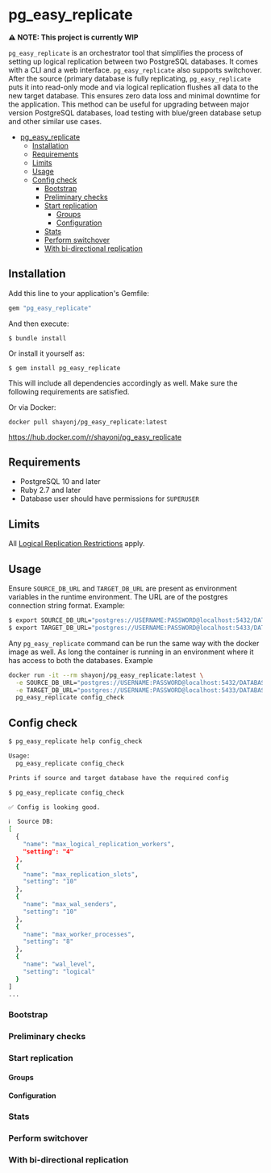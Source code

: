 # pg_easy_replicate

**⚠️ NOTE: This project is currently WIP**

`pg_easy_replicate` is an orchestrator tool that simplifies the process of setting up logical replication between two PostgreSQL databases. It comes with a CLI and a web interface. `pg_easy_replicate` also supports switchover. After the source (primary database is fully replicating, `pg_easy_replicate` puts it into read-only mode and via logical replication flushes all data to the new target database. This ensures zero data loss and minimal downtime for the application. This method can be useful for upgrading between major version PostgreSQL databases, load testing with blue/green database setup and other similar use cases.

- [pg_easy_replicate](#pg-easy-replicate)
  - [Installation](#installation)
  - [Requirements](#requirements)
  - [Limits](#limits)
  - [Usage](#usage)
  - [Config check](#config-check)
    - [Bootstrap](#bootstrap)
    - [Preliminary checks](#preliminary-checks)
    - [Start replication](#start-replication)
      - [Groups](#groups)
      - [Configuration](#configuration)
    - [Stats](#stats)
    - [Perform switchover](#perform-switchover)
    - [With bi-directional replication](#with-bi-directional-replication)

## Installation

Add this line to your application's Gemfile:

```ruby
gem "pg_easy_replicate"
```

And then execute:

    $ bundle install

Or install it yourself as:

    $ gem install pg_easy_replicate

This will include all dependencies accordingly as well. Make sure the following requirements are satisfied.

Or via Docker:

    docker pull shayonj/pg_easy_replicate:latest

https://hub.docker.com/r/shayonj/pg_easy_replicate

## Requirements

- PostgreSQL 10 and later
- Ruby 2.7 and later
- Database user should have permissions for `SUPERUSER`

## Limits

All [Logical Replication Restrictions](https://www.postgresql.org/docs/current/logical-replication-restrictions.html) apply.

## Usage

Ensure `SOURCE_DB_URL` and `TARGET_DB_URL` are present as environment variables in the runtime environment. The URL are of the postgres connection string format. Example:

```bash
$ export SOURCE_DB_URL="postgres://USERNAME:PASSWORD@localhost:5432/DATABASE_NAME"
$ export TARGET_DB_URL="postgres://USERNAME:PASSWORD@localhost:5433/DATABASE_NAME"
```

Any `pg_easy_replicate` command can be run the same way with the docker image as well. As long the container is running in an environment where it has access to both the databases. Example

```bash
docker run -it --rm shayonj/pg_easy_replicate:latest \
  -e SOURCE_DB_URL="postgres://USERNAME:PASSWORD@localhost:5432/DATABASE_NAME" \
  -e TARGET_DB_URL="postgres://USERNAME:PASSWORD@localhost:5433/DATABASE_NAME" \
  pg_easy_replicate config_check
```

## Config check

```bash
$ pg_easy_replicate help config_check

Usage:
  pg_easy_replicate config_check

Prints if source and target database have the required config
```

```bash
$ pg_easy_replicate config_check

✅ Config is looking good.

ℹ️  Source DB:
[
  {
    "name": "max_logical_replication_workers",
    "setting": "4"
  },
  {
    "name": "max_replication_slots",
    "setting": "10"
  },
  {
    "name": "max_wal_senders",
    "setting": "10"
  },
  {
    "name": "max_worker_processes",
    "setting": "8"
  },
  {
    "name": "wal_level",
    "setting": "logical"
  }
]
...
```

### Bootstrap

### Preliminary checks

### Start replication

#### Groups

#### Configuration

### Stats

### Perform switchover

### With bi-directional replication
